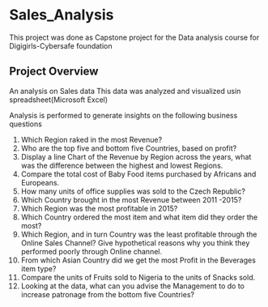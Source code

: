 # Sales_Analysis

This project was done as Capstone project for the Data analysis course for Digigirls-Cybersafe foundation

## Project Overview
An analysis on Sales data
This data was analyzed and visualized usin spreadsheet(Microsoft Excel)

Analysis is performed to generate insights on the following business questions

1. Which Region raked in the most Revenue?
2. Who are the top five and bottom five Countries, based on profit?
3. Display a line Chart of the Revenue by Region across the years, what was the
difference between the highest and lowest Regions.
4. Compare the total cost of Baby Food items purchased by Africans and
Europeans.
5. How many units of office supplies was sold to the Czech Republic?
6. Which Country brought in the most Revenue between 2011 -2015?
7. Which Region was the most profitable in 2015?
8. Which Country ordered the most item and what item did they order the most?
9. Which Region, and in turn Country was the least profitable through the Online
Sales Channel? Give hypothetical reasons why you think they performed poorly
through Online channel.
10. From which Asian Country did we get the most Profit in the Beverages item
type?
11. Compare the units of Fruits sold to Nigeria to the units of Snacks sold.
12. Looking at the data, what can you advise the Management to do to increase
patronage from the bottom five Countries?

